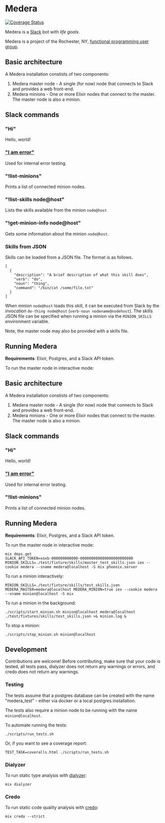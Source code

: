 # Medera

[![Coverage Status](https://coveralls.io/repos/github/585-software/medera/badge.svg?branch=master)](https://coveralls.io/github/585-software/medera?branch=master)

Medera is a [Slack](https://slack.com) bot with _life goals_.

Medera is a project of the Rochester, NY,
[functional programming user group](https://www.meetup.com/%CE%BB-Rochester-Functional-Programming-Language-Meetup/).

## Basic architecture

A Medera installation constists of two components:

1. Medera master node - A single (for now) node that connects to Slack and
   provides a web front-end.
2. Medera minions - One or more Elixir nodes that connect to the master.  The
   master node is also a minion.

## Slack commands

### "Hi"

Hello, world!

### ["I am error"](https://en.wikipedia.org/wiki/I_am_Error)

Used for internal error testing.

### "!list-minions"

Prints a list of connected minion nodes.

### "!list-skills node@host"

Lists the skills available from the minion `node@host`

### "!get-minion-info node@host"

Gets some information about the minion `node@host`.

### Skills from JSON

Skills can be loaded from a JSON file.  The format is as follows.

```
[
  {
    "description": "A brief description of what this skill does",
    "verb": "do",
    "noun": "thing",
    "command": "/bin/cat /some/file.txt"
  }
]
```

When minion `node@host` loads this skill, it can be executed from Slack by the
_invocation_ `do-thing node@host` (`verb-noun nodename@nodehost`).  The skills
JSON file can be specified when running a minion via the `MINION_SKILLS`
environment variable.

Note, the master node may also be provided with a skills file.

## Running Medera

**Requirements**:  Elixir, Postgres, and a Slack API token.

To run the master node in interactive mode:

## Basic architecture

A Medera installation constists of two components:

1. Medera master node - A single (for now) node that connects to Slack and
   provides a web front-end.
2. Medera minions - One or more Elixir nodes that connect to the master.  The
   master node is also a minion.

## Slack commands

### "Hi"

Hello, world!

### ["I am error"](https://en.wikipedia.org/wiki/I_am_Error)

Used for internal error testing.

### "!list-minions"

Prints a list of connected minion nodes.

## Running Medera

**Requirements**:  Elixir, Postgres, and a Slack API token.

To run the master node in interactive mode:

```
mix deps.get
SLACK_API_TOKEN=xoxb-000000000000-000000000000000000000000 MINION_SKILLS=./test/fixture/skills/master_test_skills.json iex --cookie medera --sname medera@localhost -S mix phoenix.server
```

To run a minion interactively:

```
MINION_SKILLS=./test/fixture/skills/test_skills.json MEDERA_MASTER=medera@localhost MEDERA_MINION=true iex --cookie medera --sname minion@localhost -S mix
```

To run a minion in the background:

```
./scripts/start_minion.sh minion@localhost medera@localhost ./test/fixtures/skills/test_skills.json >& minion.log &
```

To stop a minion:

```
./scripts/stop_minion.sh minion@localhost
```

## Development

Contributions are welcome!  Before contributing, make sure that your code is
tested, all tests pass, dialyzer does not return any warnings or errors, and
credo does not return any warnings.

### Testing

The tests assume that a postgres database can be created with the name
"medera_test" - either via docker or a local postgres installation.

The tests also require a minion node to be running with the name
`minion@localhost`.

To automate running the tests:

```
./scripts/run_tests.sh
```

Or, if you want to see a coverage report:

```
TEST_TASK=coveralls.html ./scripts/run_tests.sh
```

### Dialyzer

To run static type analysis with
[dialyzer](http://erlang.org/doc/man/dialyzer.html):

```
mix dialyzer
```

### Credo

To run static code quality analysis with
[credo](https://github.com/rrrene/credo):

```
mix credo --strict
```
